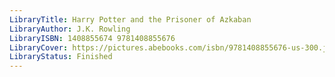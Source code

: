 ```yaml
---
LibraryTitle: Harry Potter and the Prisoner of Azkaban
LibraryAuthor: J.K. Rowling
LibraryISBN: 1408855674 9781408855676
LibraryCover: https://pictures.abebooks.com/isbn/9781408855676-us-300.jpg
LibraryStatus: Finished
---
```

